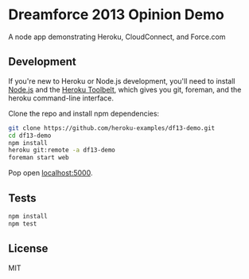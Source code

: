 # Dreamforce 2013 Opinion Demo

A node app demonstrating Heroku, CloudConnect, and Force.com

## Development

If you're new to Heroku or Node.js development, you'll need to
install [Node.js](http://nodejs.org/) and the
[Heroku Toolbelt](https://toolbelt.heroku.com), which gives you git,
foreman, and the heroku command-line interface.

Clone the repo and install npm dependencies:

```sh
git clone https://github.com/heroku-examples/df13-demo.git
cd df13-demo
npm install
heroku git:remote -a df13-demo
foreman start web
```

Pop open [localhost:5000](http://localhost:5000).

## Tests

```sh
npm install
npm test
```

## License

MIT